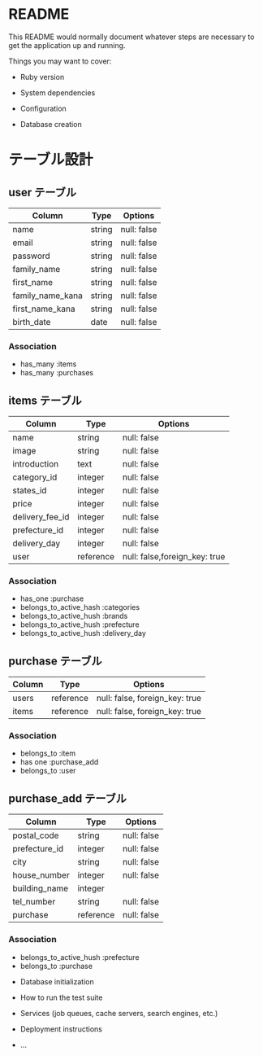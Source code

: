 # README

This README would normally document whatever steps are necessary to get the
application up and running.

Things you may want to cover:

* Ruby version

* System dependencies

* Configuration

* Database creation

# テーブル設計

## user テーブル

| Column          | Type   | Options     |
| --------------- | ------ | ----------- |
| name            | string | null: false |
| email           | string | null: false |
| password        | string | null: false |
| family_name     | string | null: false |
| first_name      | string | null: false |
| family_name_kana| string | null: false |
| first_name_kana | string | null: false |
| birth_date      | date   | null: false |

### Association

- has_many :items
- has_many :purchases

## items テーブル

| Column         | Type        | Options                       |
| -------------- | ------------| ----------------------------- |
| name           | string      | null: false                   |
| image          | string      | null: false                   |
| introduction   | text        | null: false                   |
| category_id    | integer     | null: false                   |
| states_id      | integer     | null: false                   |
| price          | integer     | null: false                   |
| delivery_fee_id| integer     | null: false                   |
| prefecture_id  | integer     | null: false                   |
| delivery_day   | integer     | null: false                   |
| user           | reference   | null: false,foreign_key: true |

### Association

- has_one :purchase
- belongs_to_active_hash :categories
- belongs_to_active_hush :brands
- belongs_to_active_hush :prefecture
- belongs_to_active_hush :delivery_day

## purchase テーブル

| Column    | Type       | Options                        |
| --------- | ---------- | ------------------------------ |
| users     | reference  | null: false, foreign_key: true |
| items     | reference  | null: false, foreign_key: true |

### Association

- belongs_to :item
- has one :purchase_add
- belongs_to :user

## purchase_add テーブル 

| Column         | Type        | Options                       |
| -------------- | ------------| ----------------------------- |
| postal_code    | string      | null: false                   |
| prefecture_id  | integer     | null: false                   |
| city           | string      | null: false                   |
| house_number   | integer     | null: false                   |
| building_name  | integer     |                               |
| tel_number     | string      | null: false                   |
| purchase       | reference   | null: false                   |


### Association

- belongs_to_active_hush :prefecture
- belongs_to :purchase


* Database initialization

* How to run the test suite

* Services (job queues, cache servers, search engines, etc.)

* Deployment instructions

* ...
